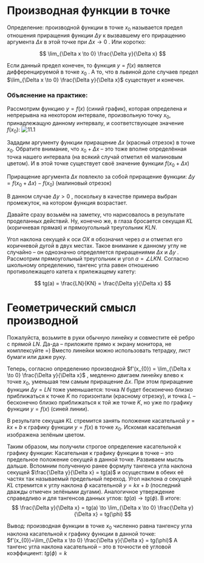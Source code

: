 # Производная функции в точке

Определение: производной функции в точке $x_{0}$ называется предел отношения приращения функции $Δy$ к вызвавшему его приращению аргумента $Δx$ в этой точке при $Δx → 0$ . Или коротко:

$$ 
\lim_{\Delta x \to 0} \frac{\Delta y}{\Delta x}
$$

Если данный предел конечен, то функция $y = f(x)$ является дифференцируемой в точке $x_{0}$ .  А то, что в львиной доле случаев предел $\lim_{\Delta x \to 0} \frac{\Delta y}{\Delta x}$ существует и конечен.

### Объяснение на практике:

Рассмотрим функцию $y = f(x)$ (синий график), которая определена и непрерывна на некотором интервале, произвольную точку $x_{0}$, принадлежащую данному интервалу, и соответствующее значение $f(x_{0})$:
<picture>
 <source media="(prefers-color-scheme: dark)" srcset="http://www.mathprofi.ru/i/opredelenie_proizvodnoi_smysl_proizvodnoi_clip_image081.jpg">
 <source media="(prefers-color-scheme: light)" srcset="http://www.mathprofi.ru/i/opredelenie_proizvodnoi_smysl_proizvodnoi_clip_image081.jpg">
 <img alt="11.1" src="http://www.mathprofi.ru/i/opredelenie_proizvodnoi_smysl_proizvodnoi_clip_image081.jpg">
</picture>

Зададим аргументу функции приращение $\Delta x$ (красный отрезок) в точке $x_{0}$. Обратите внимание, что $x_{0} + \Delta x$  – это тоже вполне определённая точка нашего интервала (на всякий случай отметил её малиновым цветом). И в этой точке существует своё значение функции $f(x_{0} + \Delta x)$

Приращение аргумента $\Delta x$ повлекло за собой приращение функции: $\Delta y = f(x_{0} + \Delta x) - f(x_{0})$  (малиновый отрезок)

В данном случае $\Delta y > 0$ , поскольку в качестве примера выбран промежуток, на котором функция возрастает.

Давайте сразу возьмём на заметку, что нарисовалось в результате проделанных действий. Ну, конечно же, в глаза бросается секущая $KL$ (коричневая прямая) и прямоугольный треугольник $KLN$.

Угол наклона секущей к оси $OX$ я обозначил через $a$  и отметил его коричневой дугой в двух местах. Такое внимание к данному углу не случайно – он однозначно определяется приращениями  $\Delta x$ и $\Delta y$ . Рассмотрим прямоугольный треугольник  и угол $a = \angle LKN$. Согласно школьному определению, тангенс угла равен отношению противолежащего катета к прилежащему катету: 


$$
tg(a) = \frac{LN}{KN} = \frac{\Delta y}{\Delta x}
$$

# Геометрический смысл производной

Пожалуйста, возьмите в руки обычную линейку и совместите её ребро с прямой $LN$. Да-да – приложите прямо к экрану монитора, не комплексуйте =) Вместо линейки можно использовать тетрадку, лист бумаги или даже руку.

Теперь, согласно определению производной $f'(x_{0}) = \lim_{\Delta x \to 0} \frac{\Delta y}{\Delta x}$ , медленно двигаем линейку влево к точке $x_{0}$, уменьшая тем самым приращение $\Delta x$. При этом приращение функции $\Delta y = LN$ тоже уменьшается: точка $N$ будет бесконечно близко приближаться к точке $K$ по горизонтали (красному отрезку), и точка $L$ – бесконечно близко приближаться к той же точке $K$, но уже по графику функции $y = f(x)$ (синей линии).

В результате секущая $KL$ стремится занять положение касательной $y = kx+b$ к графику функции $y = f(x)$ в точке $x_{0}$. Искомая касательная  изображена зелёным цветом.

Таким образом, мы получили строгое определение касательной к графику функции:
Касательная к графику функции в точке – это предельное положение секущей в данной точке.
Развиваем мысль дальше. Вспомним полученную ранее формулу тангенса угла наклона секущей $\frac{\Delta y}{\Delta x} = tg(a)$ и осуществим в обеих её частях так называемый предельный переход.
Угол наклона $a$ секущей $KL$ стремится к углу наклона $\phi$  касательной $y = kx + b$ (последний дважды отмечен зелёными дугами). Аналогичное утверждение справедливо и для тангенсов данных углов: $tg(a) \to tg(\phi)$. В итоге: 
$$
\frac{\Delta y}{\Delta x} = tg(a) \to \lim_{\Delta x \to 0} \frac{\Delta y}{\Delta x} = tg(\phi)
$$

Вывод: производная функции в точке $x_{0}$ численно равна тангенсу угла наклона касательной к графику функции в данной точке: $f'(x_{0})=\lim_{\Delta x \to 0} \frac{\Delta y}{\Delta x} = tg(\phi)$
А тангенс угла наклона касательной – это в точности её угловой коэффициент: $tg(\phi) = k$
